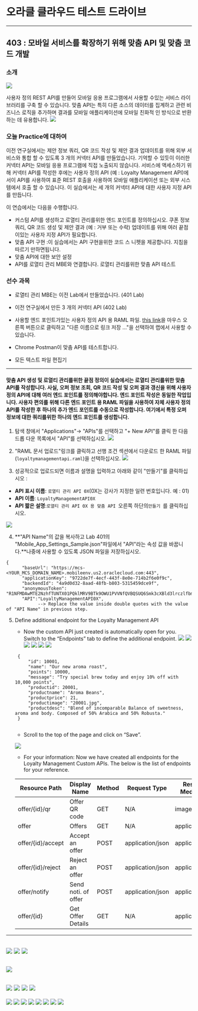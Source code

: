 # 오라클 클라우드 테스트 드라이브 #
-----
## 403 : 모바일 서비스를 확장하기 위해 맞춤 API 및 맞춤 코드 개발 ##


### 소개 ###
![](../../common/images/mobile/long/mcsgs_dt_003_customapi.png)


사용자 정의 REST API를 만들어 모바일 응용 프로그램에서 사용할 수있는 서비스 라이브러리를 구축 할 수 있습니다. 맞춤 API는 특히 다른 소스의 데이터를 집계하고 관련 비즈니스 로직을 추가하며 결과를 모바일 애플리케이션에 모바일 친화적 인 방식으로 반환하는 데 유용합니다. 
![](../../common/images/mobile/long/mcsgc_dt_004_api.png)


### 오늘 Practice에 대하여 ###
이전 연구실에서는 제안 정보 쿼리, QR 코드 작성 및 제안 결과 업데이트를 위해 외부 서비스와 통합 할 수 있도록 3 개의 커넥터 API를 만들었습니다. 기억할 수 있듯이 이러한 커넥터 API는 모바일 응용 프로그램에 직접 노출되지 않습니다. 서비스에 액세스하기 위해 커넥터 API를 작성한 후에는 사용자 정의 API (예 : Loyalty Management API)에서이 API를 사용하여 표준 REST 호출을 사용하여 모바일 애플리케이션 또는 외부 시스템에서 호출 할 수 있습니다. 이 실습에서는 세 개의 커넥터 API에 대한 사용자 지정 API를 만듭니다. 

이 연습에서는 다음을 수행합니다. 
- 커스텀 API를 생성하고 로열티 관리를위한 엔드 포인트를 정의하십시오. 쿠폰 정보 쿼리, QR 코드 생성 및 제안 결과 (예 : 거부 또는 수락) 업데이트를 위해 여러 끝점이있는 사용자 지정 API가 필요합니다. 
- 맞춤 API 구현 :이 실습에서는 API 구현을위한 코드 스 니펫을 제공합니다. 지침을 따르기 만하면됩니다. 
- 맞춤 API에 대한 보안 설정 
- API를 로열티 관리 MBE와 연결합니다. 
로열티 관리를위한 맞춤 API 테스트 

### 선수 과목 ###

- 로열티 관리 MBE는 이전 Lab에서 만들었습니다. (401 Lab) 
- 이전 연구실에서 만든 3 개의 커넥터 API (402 Lab) 
- 사용할 엔드 포인트가있는 사용자 정의 API 용 RAML 파일. [this link](https://raw.githubusercontent.com/APACTestDrive/CloudNative_Mobile/MobileLab-short-delta-only/common/assets/mobile/loyaltymanagementapi.raml)을 마우스 오른쪽 버튼으로 클릭하고 &quot;다른 이름으로 링크 저장 ...&quot;을 선택하여 랩에서 사용할 수 있습니다. 

- Chrome Postman이 맞춤 API를 테스트합니다. 
- 모든 텍스트 파일 편집기 

----
#### 맞춤 API 생성 및 로열티 관리를위한 끝점 정의이 실습에서는 로열티 관리를위한 맞춤 API를 작성합니다. 사실, 오퍼 정보 조회, QR 코드 작성 및 오퍼 결과 갱신을 위해 사용자 정의 API에 대해 여러 엔드 포인트를 정의해야합니다. 엔드 포인트 작성은 동일한 작업입니다. 사용자 편의를 위해 다른 엔드 포인트 용 RAML 파일을 사용하여 자체 사용자 정의 API를 작성한 후 하나의 추가 엔드 포인트를 수동으로 작성합니다. 여기에서 특정 오퍼 정보에 대한 쿼리를위한 하나의 엔드 포인트를 생성합니다. 

1. 탐색 창에서 &quot;Applications&quot;-> &quot;APIs&quot;를 선택하고 &quot;+ New API&quot;를 클릭 한 다음 드롭 다운 목록에서 &quot;API&quot;를 선택하십시오. 
![](../../common/images/mobile/long/403-New_API.png)


2. &quot;RAML 문서 업로드&quot;링크를 클릭하고 선행 조건 섹션에서 다운로드 한 RAML 파일 (`loyaltymanagementapi.raml`)을 선택하십시오. 
![](../../common/images/mobile/long/403-RAML_upload.png)


3. 성공적으로 업로드되면 이름과 설명을 입력하고 아래와 같이 &quot;만들기&quot;를 클릭하십시오 : 
+ **API 표시 이름**: `로열티 관리 API 0X`(0X는 강사가 지정한 일련 번호입니다. 예 : 01) 
+ **API 이름**: `LoyaltyManagementAPI0X` 
+ **API 짧은 설명**:`로열티 관리 API 0X 용 맞춤 API `오른쪽 하단의`만들기 `를 클릭하십시오. 

![](../../common/images/mobile/long/403-Create_Custom_API_with_RAML.png)


4. **&quot;API Name&quot;의 값을 복사하고 Lab 401의 &quot;Mobile_App_Settings_Sample.json&quot;파일에서 &quot;API&quot;라는 속성 값을 바꿉니다.**나중에 사용할 수 있도록 JSON 파일을 저장하십시오. 

```
{
      "baseUrl": "https://mcs-<YOUR_MCS_DOMAIN_NAME>.mobileenv.us2.oraclecloud.com:443",
      "applicationKey": "9722de7f-4ecf-443f-8e0e-714b2f6e0f9c",
      "backendId": "4a9d0d32-8aad-48fb-b803-5315459dce9f",
      "anonymousToken": "R1NFMDAwMTE2NzhfTUNTX01PQklMRV9BTk9OWU1PVVNfQVBQSUQ6Smk3cXBld3lrczlfbmI=",
      "API":"LoyaltyManagementAPI0X",
            --> Replace the value inside double quotes with the value of "API Name" in previous step.
```

5. Define additional endpoint for the Loyalty Management API
   - Now the custom API just created is automatically open for you. Switch to the “Endpoints” tab to define the additional endpoint.
![](../../common/images/mobile/long/403-Define_Additional_Endpoint.png)
![](../../common/images/mobile/long/403-Endpoint_Add_Resource.png)
![](../../common/images/mobile/long/403-Locate_Added_Endpoint.png)
![](../../common/images/mobile/long/403-New_Resource.png)
![](../../common/images/mobile/long/403-Adding_Method.png)
![](../../common/images/mobile/long/403-Adding_Method_Info.png)
   ```
	{
		"id": 10001,
		"name": "Our new aroma roast",
		"points": 10000,
		"message": "Try special brew today and enjoy 10% off with 10,000 points",
		"productid": 20001,
		"productname": "Aroma Beans",
		"productprice": 21,
		"productimage": "20001.jpg",
		"productdesc": "Blend of incomparable Balance of sweetness, aroma and body. Composed of 50% Arabica and 50% Robusta."
	}
	
   ```

    - Scroll to the top of the page and click on “Save”.
    
     ![](../../common/images/mobile/long/403-Adding_Sample_Response.png)

    - For your information: Now we have created all endpoints for the Loyalty Management Custom APIs. The below is the list of endpoints for your reference.

    | Resource Path     | Display Name          | Method | Request Type     | Response Media Type |
    | ----------------- | --------------------- | ------ | ---------------- | ------------------- |
    | offer/{id}/qr	    | Offer QR code         | GET    | N/A	        | image/png           |
    | offer	            | Offers	            | GET    | N/A	        | application/json    |
    | offer/{id}/accept | Accept an offer       | POST   | application/json | application/json    |
    | offer/{id}/reject | Reject an offer       | POST   | application/json | application/json    |
    | offer/notify      | Send noti. of offer   | POST   | application/json | application/json    |
    | offer/{id}        | Get Offer Details     | GET    | N/A	        | application/json    |


----
![](../../common/images/mobile/long/403-Editing_Package_Json.png)
![](../../common/images/mobile/long/403-Upload_Impl_Pack.png)
![](../../common/images/mobile/long/403-Impl_Upload_Pack_Success.png)
----
![](../../common/images/mobile/long/403-API_Security_Settings.png)
---
![](../../common/images/mobile/long/403-Select_API_MBE.png)
![](../../common/images/mobile/long/403-Select_Your_API.png)
![](../../common/images/mobile/long/403-Added_API_ToMBE.png)
![](../../common/images/mobile/long/403-API_AddToMBE_Result.png)
---
![](../../common/images/mobile/long/403-Test_Get_URL.png)
![](../../common/images/mobile/long/403-Test_Postman_UI.png)
![](../../common/images/mobile/long/403-Test_Postman_Setting.png)
![](../../common/images/mobile/long/403-Test_MCS_Credential.png)
![](../../common/images/mobile/long/403-Test_Authorization_Header.png)
![](../../common/images/mobile/long/403-MBE_Settings_ID.png)
![](../../common/images/mobile/long/403-Test_Adding_2Headers.png)
![](../../common/images/mobile/long/403-Test_Result.png)
